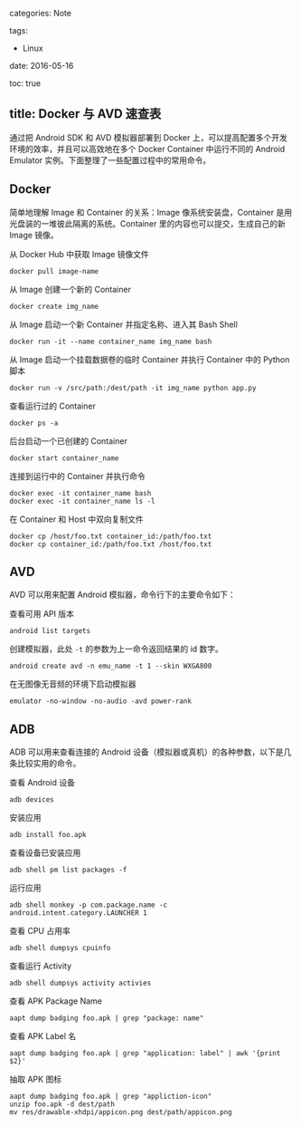 categories: Note

tags:

- Linux

date:  2016-05-16

toc: true

title: Docker 与 AVD 速查表
---

通过把 Android SDK 和 AVD 模拟器部署到 Docker 上，可以提高配置多个开发环境的效率，并且可以高效地在多个 Docker Container 中运行不同的 Android Emulator 实例。下面整理了一些配置过程中的常用命令。

<!--more-->

## Docker
简单地理解 Image 和 Container 的关系：Image 像系统安装盘，Container 是用光盘装的一堆彼此隔离的系统。Container 里的内容也可以提交，生成自己的新 Image 镜像。

从 Docker Hub 中获取 Image 镜像文件
``` text
docker pull image-name
```

从 Image 创建一个新的 Container
``` text
docker create img_name
```

从 Image 启动一个新 Container 并指定名称、进入其 Bash Shell
``` text
docker run -it --name container_name img_name bash
```

从 Image 启动一个挂载数据卷的临时 Container 并执行 Container 中的 Python 脚本
``` text
docker run -v /src/path:/dest/path -it img_name python app.py
```

查看运行过的 Container
``` text
docker ps -a
```

后台启动一个已创建的 Container
``` text
docker start container_name
```

连接到运行中的 Container 并执行命令
``` text
docker exec -it container_name bash
docker exec -it container_name ls -l
```

在 Container 和 Host 中双向复制文件
``` text
docker cp /host/foo.txt container_id:/path/foo.txt
docker cp container_id:/path/foo.txt /host/foo.txt
```


## AVD
AVD 可以用来配置 Android 模拟器，命令行下的主要命令如下：

查看可用 API 版本
``` text
android list targets
```

创建模拟器，此处 `-t` 的参数为上一命令返回结果的 id 数字。
``` text
android create avd -n emu_name -t 1 --skin WXGA800
```

在无图像无音频的环境下启动模拟器
``` text
emulator -no-window -no-audio -avd power-rank
```


## ADB
ADB 可以用来查看连接的 Android 设备（模拟器或真机）的各种参数，以下是几条比较实用的命令。

查看 Android 设备
``` text
adb devices
```

安装应用
``` text
adb install foo.apk
```

查看设备已安装应用
``` text
adb shell pm list packages -f
```

运行应用
``` text
adb shell monkey -p com.package.name -c android.intent.category.LAUNCHER 1
```

查看 CPU 占用率
``` text
adb shell dumpsys cpuinfo
```

查看运行 Activity
``` text
adb shell dumpsys activity activies
```

查看 APK Package Name
``` text
aapt dump badging foo.apk | grep "package: name"
```

查看 APK Label 名
``` text
aapt dump badging foo.apk | grep "application: label" | awk '{print $2}'
```

抽取 APK 图标
``` text
aapt dump badging foo.apk | grep "appliction-icon"
unzip foo.apk -d dest/path
mv res/drawable-xhdpi/appicon.png dest/path/appicon.png
```
